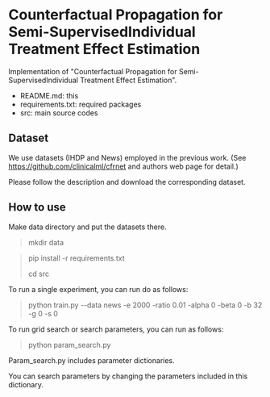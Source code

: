 # Counterfactual Propagation for Semi-SupervisedIndividual Treatment Effect Estimation



Implementation of "Counterfactual Propagation for Semi-SupervisedIndividual Treatment Effect Estimation".

- README.md: this
- requirements.txt: required packages
- src: main source codes



## Dataset

We use datasets (IHDP and News) employed in the previous work. (See https://github.com/clinicalml/cfrnet and authors web page for detail.)

Please follow the description and download the corresponding dataset.

## How to use

Make data directory and put the datasets there.

> mkdir data



> pip install -r requirements.txt
>
> cd src



To run a single experiment, you can run do as follows:

> python train.py --data news -e 2000 -ratio 0.01 -alpha 0 -beta 0 -b 32 -g 0 -s 0



To run grid search or search parameters, you can run as follows:

> python param_search.py

Param_search.py includes parameter dictionaries.

You can search parameters by changing the parameters included in this dictionary.
